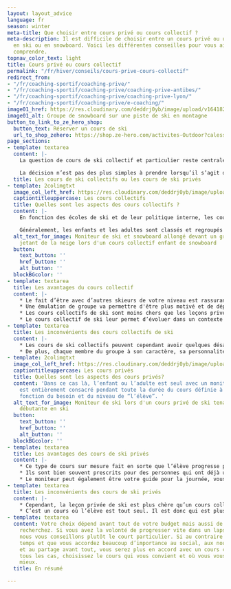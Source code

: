 ```yaml
---
layout: layout_advice
language: fr
season: winter
meta-title: Que choisir entre cours privé ou cours collectif ?
meta-description: Il est difficile de choisir entre un cours privé ou un cours collectif
  en ski ou en snowboard. Voici les différentes conseilles pour vous aider à mieux
  comprendre.
topnav_color_text: light
title: Cours privé ou cours collectif
permalink: "/fr/hiver/conseils/cours-prive-cours-collectif"
redirect_from:
- "/fr/coaching-sportif/coaching-prive/"
- "/fr/coaching-sportif/coaching-prive/coaching-prive-antibes/"
- "/fr/coaching-sportif/coaching-prive/coaching-prive-lyon/"
- "/fr/coaching-sportif/coaching-prive/e-coaching/"
image01_href: https://res.cloudinary.com/deddrj0yb/image/upload/v1641825160/website/winter/cristina-munteanu-qOFS-GJme60-unsplash_lzh1qe.jpg
image01_alt: Groupe de snowboard sur une piste de ski en montagne
button_to_link_to_ze_hero_shop:
  button_text: Réserver un cours de ski
  url_to_shop_zehero: https://shop.ze-hero.com/activites-Outdoor?calessonstype=all&catypegenderlistsummer=all&calessonsactivitytype=Ski&start-date=12%2F12%2F2021
page_sections:
- template: textarea
  content: |-
    La question de cours de ski collectif et particulier reste centrale pour des parents qui souhaitent mettre leur enfant en cours ou bien pour des adultes qui veulent progresser ou apprendre. Recevoir un enseignement approprié à ses besoins est un élément primordial pour rester en sécurité et améliorer sa technique.

    La décision n’est pas des plus simples à prendre lorsqu’il s’agit de choisir entre cours collectifs ou leçon privée. Comme nous l’expliquerons plus loin, chacun des cours ont leurs propres avantages et inconvénients. Bien qu’ils soient, tous deux, d’excellents moyens de progresser, l’un ou l’autre peut vous être plus adapté en fonction de vos critères de choix, à savoir: votre personnalité, votre budget, vos capacités physiques, la durée de vos vacances et de vos objectifs personnels.
  title: Les cours de ski collectifs ou les cours de ski privés
- template: 2colimgtxt
  image_col_left_href: https://res.cloudinary.com/deddrj0yb/image/upload/v1641825166/website/winter/A2104-190_c9ypfm.jpg
  captiontitleuppercase: Les cours collectifs
  title: Quelles sont les aspects des cours collectifs ?
  content: |-
    En fonction des écoles de ski et de leur politique interne, les cours collectifs en ski peuvent aller de 8 à 12 maximum pour une question de sécurité.

    Généralement, les enfants et les adultes sont classés et regroupés par groupe de niveau. En conséquence, aucun risque de se retrouver avec des personnes bien plus expérimentées ou moins évoluées que soit.
  alt_text_for_image: Moniteur de ski et snowboard allongé devant un groupe d'enfants
    jetant de la neige lors d'un cours collectif enfant de snowboard
  button:
    text_button: ''
    href_button: ''
    alt_button: ''
  blockBGcolor: ''
- template: textarea
  title: Les avantages du cours collectif
  content: |-
    * Le fait d’être avec d’autres skieurs de votre niveau est rassurant et permet d’améliorer le processus d’apprentissage en cours de ski collectif
    * Une émulation de groupe va permettre d'être plus motivé et de dépasser ses limites.
    * Les cours collectifs de ski sont moins chers que les leçons privées de ski.
    * Le cours collectif de ski leur permet d’évoluer dans un contexte ludique. Il permet aussi de progresser en mimant le reste du groupe. Les cours collectifs sont une excellente façon de faire découvrir le ski et de le faire aimer.
- template: textarea
  title: Les inconvénients des cours collectifs de ski
  content: |-
    * Les cours de ski collectifs peuvent cependant avoir quelques désavantages. Entre autre le fait qu’il y a énormément de fréquentation en période de vacances scolaire hivernal. Ce qui augmente le nombre de personne par groupe et diminue l’attention portée sur chaque élève. Par conséquent une progression moins efficace.
    * De plus, chaque membre du groupe à son caractère, sa personnalité et il se peut parfois que certains ne collent pas avec d’autres.
- template: 2colimgtxt
  image_col_left_href: https://res.cloudinary.com/deddrj0yb/image/upload/v1641825166/website/winter/debuter-le-ski-pour-adultes-avec-prosneige-_dou0sp.jpg
  captiontitleuppercase: Les cours privés
  title: Quelles sont les aspects des cours privés?
  content: 'Dans ce cas là, l’enfant ou l’adulte est seul avec un moniteur qui lui
    est entièrement consacré pendant toute la durée du cours définie à l’avance en
    fonction du besoin et du niveau de “l’élève”. '
  alt_text_for_image: Moniteur de ski lors d'un cours privé de ski tenant une femme
    débutante en ski
  button:
    text_button: ''
    href_button: ''
    alt_button: ''
  blockBGcolor: ''
- template: textarea
  title: Les avantages des cours de ski privés
  content: |-
    * Ce type de cours sur mesure fait en sorte que l’élève progresse plus rapidement. Puisque le moniteur lui est entièrement consacré et peut réagir bien plus facilement aux éventuelles erreurs techniques. Ce cours aura un impact plus important sur la progression.
    * Ils sont bien souvent prescrits pour des personnes qui ont déjà un certain niveau de ski et qui veulent s’améliorer sur un aspect en particulier. Il correspond à une progression plus ciblée que le cours collectif de ski classique.
    * Le moniteur peut également être votre guide pour la journée, vous faire découvrir le domaine skiable et ses recoins les plus beaux.
- template: textarea
  title: Les inconvénients des cours de ski privés
  content: |-
    * Cependant, la leçon privée de ski est plus chère qu’un cours collectif du fait que le moniteur soit réservé juste pour vous.
    * C’est un cours où l’élève est tout seul. Il est donc qui est plus basé sur la progression plutôt que sur l’ambiance de groupe etc…
- template: textarea
  content: Votre choix dépend avant tout de votre budget mais aussi de ce que vous
    recherchez. Si vous avez la volonté de progresser vite dans un laps de temps restreint
    nous vous conseillons plutôt le court particulier. Si au contraire vous avez le
    temps et que vous accordez beaucoup d’importance au social, aux nouvelles rencontres
    et au partage avant tout, vous serez plus en accord avec un cours collectif. Dans
    tous les cas, choisissez le cours qui vous convient et où vous vous sentirez au
    mieux.
  title: En résumé

---
```

